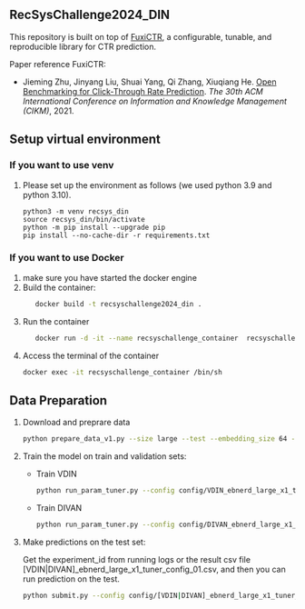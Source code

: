 ## RecSysChallenge2024_DIN

This repository is built on top of [FuxiCTR](https://github.com/reczoo/FuxiCTR), a configurable, tunable, and reproducible library for CTR prediction.

Paper reference FuxiCTR:
+ Jieming Zhu, Jinyang Liu, Shuai Yang, Qi Zhang, Xiuqiang He. [Open Benchmarking for Click-Through Rate Prediction](https://arxiv.org/abs/2009.05794). *The 30th ACM International Conference on Information and Knowledge Management (CIKM)*, 2021.

## Setup virtual environment
### If you want to use venv

1. Please set up the environment as follows (we used python 3.9 and python 3.10).
   ```
   python3 -m venv recsys_din
   source recsys_din/bin/activate
   python -m pip install --upgrade pip
   pip install --no-cache-dir -r requirements.txt
   ```

### If you want to use Docker
1. make sure you have started the docker engine
2. Build the container:
   ```bash
      docker build -t recsyschallenge2024_din .
   ```
3. Run the container
   ```bash
      docker run -d -it --name recsyschallenge_container  recsyschallenge2024_din /bin/bash
   ```
4. Access the terminal of the container
   ```bash
   docker exec -it recsyschallenge_container /bin/sh
   ```

## Data Preparation

1. Download and preprare data

    ```bash
    python prepare_data_v1.py --size large --test --embedding_size 64 --neg_sampling
    ```

2. Train the model on train and validation sets:
   - Train VDIN
       ```bash
       python run_param_tuner.py --config config/VDIN_ebnerd_large_x1_tuner_config_01.yaml --gpu 0
       ```
   - Train DIVAN
       ```bash
       python run_param_tuner.py --config config/DIVAN_ebnerd_large_x1_tuner_config_01.yaml --gpu 0
       ```

3. Make predictions on the test set:

    Get the experiment_id from running logs or the result csv file [VDIN|DIVAN]_ebnerd_large_x1_tuner_config_01.csv, and then you can run prediction on the test.

    ```bash
    python submit.py --config config/[VDIN|DIVAN]_ebnerd_large_x1_tuner_config_01 --expid [VDIN|DIVAN]_ebnerd_large_x1_001_1860e41e --gpu 0
    ```

